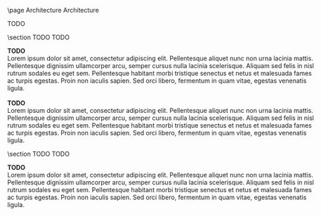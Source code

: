 \page Architecture Architecture

<div style="width:700px;">

TODO

\section TODO TODO 

**TODO**  
Lorem ipsum dolor sit amet, consectetur adipiscing elit. Pellentesque aliquet nunc non urna lacinia mattis. Pellentesque dignissim ullamcorper arcu, semper cursus nulla lacinia scelerisque. Aliquam sed felis in nisl rutrum sodales eu eget sem. Pellentesque habitant morbi tristique senectus et netus et malesuada fames ac turpis egestas. Proin non iaculis sapien. Sed orci libero, fermentum in quam vitae, egestas venenatis ligula.  
<br>
**TODO**    
Lorem ipsum dolor sit amet, consectetur adipiscing elit. Pellentesque aliquet nunc non urna lacinia mattis. Pellentesque dignissim ullamcorper arcu, semper cursus nulla lacinia scelerisque. Aliquam sed felis in nisl rutrum sodales eu eget sem. Pellentesque habitant morbi tristique senectus et netus et malesuada fames ac turpis egestas. Proin non iaculis sapien. Sed orci libero, fermentum in quam vitae, egestas venenatis ligula.  

\section TODO TODO 

**TODO**  
Lorem ipsum dolor sit amet, consectetur adipiscing elit. Pellentesque aliquet nunc non urna lacinia mattis. Pellentesque dignissim ullamcorper arcu, semper cursus nulla lacinia scelerisque. Aliquam sed felis in nisl rutrum sodales eu eget sem. Pellentesque habitant morbi tristique senectus et netus et malesuada fames ac turpis egestas. Proin non iaculis sapien. Sed orci libero, fermentum in quam vitae, egestas venenatis ligula.  

</div>
